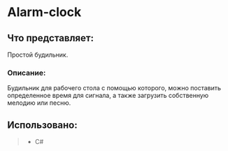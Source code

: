 # Alarm-clock
## Что представляет:
Простой будильник.
### Описание:
Будильник для рабочего стола с помощью которого, можно поставить определенное время для сигнала,
а также загрузить собственную мелодию или песню.
## Использовано:
> * C#


